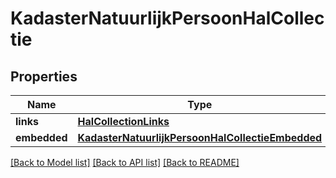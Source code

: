 # KadasterNatuurlijkPersoonHalCollectie

## Properties
Name | Type | Description | Notes
------------ | ------------- | ------------- | -------------
**links** | [**HalCollectionLinks**](HalCollectionLinks.md) |  | [optional] 
**embedded** | [**KadasterNatuurlijkPersoonHalCollectieEmbedded**](KadasterNatuurlijkPersoonHalCollectieEmbedded.md) |  | [optional] 

[[Back to Model list]](../README.md#documentation-for-models) [[Back to API list]](../README.md#documentation-for-api-endpoints) [[Back to README]](../README.md)

